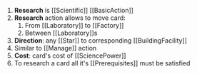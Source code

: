 1. **Research** is [[Scientific]] [[BasicAction]]
2. **Research** action allows to move card:
	1. From [[Laboratory]] to [[Factory]]
	2. Between [[Laboratory]]s
3. **Direction**: any [[Star]] to corresponding [[BuildingFacility]]
4. Similar to [[Manage]] action
5. **Cost**: card's cost of [[SciencePower]]
6. To research a card all it's [[Prerequisites]] must be satisfied 
